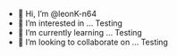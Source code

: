 - 👋 Hi, I’m @leonK-n64
- 👀 I’m interested in ... Testing
- 🌱 I’m currently learning ... Testing
- 💞️ I’m looking to collaborate on ... Testing
